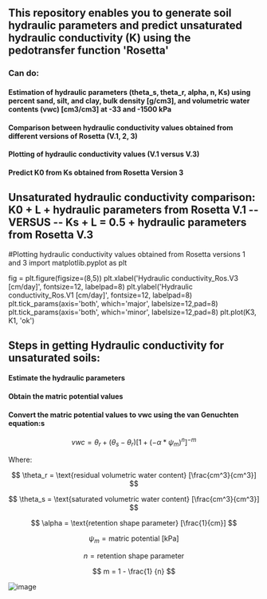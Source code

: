 ## This repository enables you to generate soil  hydraulic parameters and predict unsaturated hydraulic conductivity (K) using the pedotransfer function 'Rosetta'
### Can do:
#### Estimation of hydraulic parameters (theta_s, theta_r, alpha, n, Ks) using percent sand, silt, and clay, bulk density [g/cm3], and volumetric water contents (vwc) [cm3/cm3] at -33 and -1500 kPa
#### Comparison between hydraulic conductivity values obtained from different versions of Rosetta (V.1, 2, 3)
#### Plotting of hydraulic conductivity values (V.1 versus V.3)
#### Predict K0 from Ks obtained from Rosetta Version 3

## Unsaturated hydraulic conductivity comparison: K0 + L + hydraulic parameters from Rosetta V.1 -- VERSUS --  Ks + L = 0.5 + hydraulic parameters from Rosetta V.3
#Plotting hydraulic conductivity values obtained from Rosetta versions 1 and 3
import matplotlib.pyplot as plt

fig = plt.figure(figsize=(8,5))
plt.xlabel('Hydraulic conductivity_Ros.V3 [cm/day]', fontsize=12, labelpad=8)
plt.ylabel('Hydraulic conductivity_Ros.V1 [cm/day]', fontsize=12, labelpad=8)
plt.tick_params(axis='both', which='major', labelsize=12,pad=8)
plt.tick_params(axis='both', which='minor', labelsize=12,pad=8)
plt.plot(K3, K1, 'ok')

## Steps in getting Hydraulic conductivity for unsaturated soils:
#### Estimate the hydraulic parameters
#### Obtain the matric potential values
#### Convert the matric potential values to vwc using the van Genuchten equation:s
$$vwc = \theta_r + (\theta_s - \theta_r) [1 + (-\alpha * \psi_m)^{n}]^{-m}$$

Where:

$$
\theta_r = \text{residual volumetric water content} [\frac{cm^3}{cm^3}]
$$

$$
\theta_s = \text{saturated volumetric water content} [\frac{cm^3}{cm^3}]
$$

$$
\alpha = \text{retention shape parameter} [\frac{1}{cm}]
$$

$$
\psi_m = \text{matric potential [kPa]}
$$

$$
n = \text{retention shape parameter}
$$

$$
m = 1 - \frac{1} {n}
$$




![image](https://github.com/MarkBarbadillo/Rosetta-Soilhydraulicconductivity/assets/157748709/3b781a05-5abf-4ba0-9782-230f65226561)

